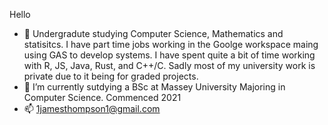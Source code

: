 Hello
- 👀 Undergradute studying Computer Science, Mathematics and statisitcs. I have part time jobs working in the Goolge workspace maing using GAS to develop systems.
I have spent quite a bit of time working with R, JS, Java, Rust, and C++/C. Sadly most of my university work is private due to it being for graded projects.
- 🌱 I’m currently sutdying a BSc at Massey University Majoring in Computer Science. Commenced 2021
- 📫 1jamesthompson1@gmail.com
